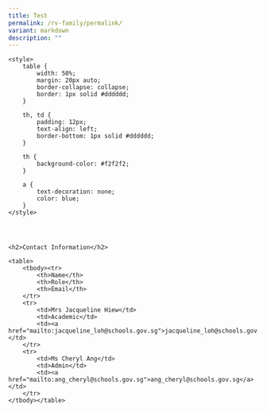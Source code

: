 ```yaml
---
title: Test
permalink: /rv-family/permalink/
variant: markdown
description: ""
---
```





    
    
    <style>
        table {
            width: 50%;
            margin: 20px auto;
            border-collapse: collapse;
            border: 1px solid #dddddd;
        }

        th, td {
            padding: 12px;
            text-align: left;
            border-bottom: 1px solid #dddddd;
        }

        th {
            background-color: #f2f2f2;
        }

        a {
            text-decoration: none;
            color: blue;
        }
    </style>




    <h2>Contact Information</h2>

    <table>
        <tbody><tr>
            <th>Name</th>
            <th>Role</th>
            <th>Email</th>
        </tr>
        <tr>
            <td>Mrs Jacqueline Hiew</td>
            <td>Academic</td>
            <td><a href="mailto:jacqueline_loh@schools.gov.sg">jacqueline_loh@schools.gov.sg</a></td>
        </tr>
        <tr>
            <td>Ms Cheryl Ang</td>
            <td>Admin</td>
            <td><a href="mailto:ang_cheryl@schools.gov.sg">ang_cheryl@schools.gov.sg</a></td>
        </tr>
    </tbody></table>




